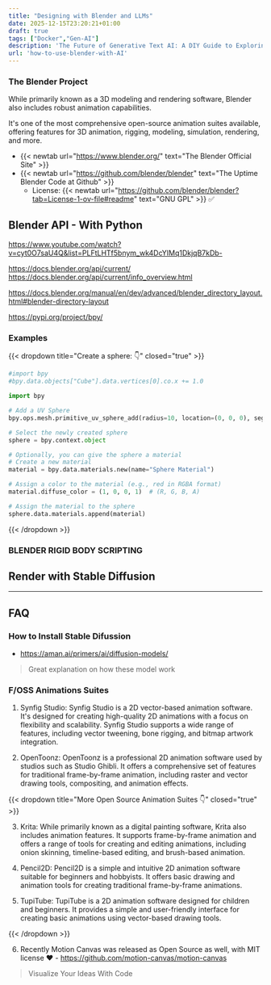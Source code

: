 ```yaml
---
title: "Designing with Blender and LLMs"
date: 2025-12-15T23:20:21+01:00
draft: true
tags: ["Docker","Gen-AI"]
description: 'The Future of Generative Text AI: A DIY Guide to Exploring Generative Models Locally'
url: 'how-to-use-blender-with-AI'
---
```


### The Blender Project

While primarily known as a 3D modeling and rendering software, Blender also includes robust animation capabilities.

It's one of the most comprehensive open-source animation suites available, offering features for 3D animation, rigging, modeling, simulation, rendering, and more.

* {{< newtab url="https://www.blender.org/" text="The Blender Official Site" >}}
* {{< newtab url="https://github.com/blender/blender" text="The Uptime Blender Code at Github" >}}
    * License: {{< newtab url="https://github.com/blender/blender?tab=License-1-ov-file#readme" text="GNU GPL" >}} ✅ 


## Blender API - With Python

https://www.youtube.com/watch?v=cyt0O7saU4Q&list=PLFtLHTf5bnym_wk4DcYIMq1DkjqB7kDb-

https://docs.blender.org/api/current/
https://docs.blender.org/api/current/info_overview.html



https://docs.blender.org/manual/en/dev/advanced/blender_directory_layout.html#blender-directory-layout

https://pypi.org/project/bpy/

### Examples

{{< dropdown title="Create a sphere: 👇" closed="true" >}}


```py
#import bpy
#bpy.data.objects["Cube"].data.vertices[0].co.x += 1.0

import bpy

# Add a UV Sphere
bpy.ops.mesh.primitive_uv_sphere_add(radius=10, location=(0, 0, 0), segments=32, ring_count=16)

# Select the newly created sphere
sphere = bpy.context.object

# Optionally, you can give the sphere a material
# Create a new material
material = bpy.data.materials.new(name="Sphere Material")

# Assign a color to the material (e.g., red in RGBA format)
material.diffuse_color = (1, 0, 0, 1)  # (R, G, B, A)

# Assign the material to the sphere
sphere.data.materials.append(material)

```

{{< /dropdown >}}

### BLENDER RIGID BODY SCRIPTING





## Render with Stable Diffusion

---

## FAQ


### How to Install Stable Difussion

* https://aman.ai/primers/ai/diffusion-models/

> Great explanation on how these model work

### F/OSS Animations Suites

1. Synfig Studio: Synfig Studio is a 2D vector-based animation software. It's designed for creating high-quality 2D animations with a focus on flexibility and scalability. Synfig Studio supports a wide range of features, including vector tweening, bone rigging, and bitmap artwork integration.

2. OpenToonz: OpenToonz is a professional 2D animation software used by studios such as Studio Ghibli. It offers a comprehensive set of features for traditional frame-by-frame animation, including raster and vector drawing tools, compositing, and animation effects.


{{< dropdown title="More Open Source Animation Suites 👇" closed="true" >}}

3. Krita: While primarily known as a digital painting software, Krita also includes animation features. It supports frame-by-frame animation and offers a range of tools for creating and editing animations, including onion skinning, timeline-based editing, and brush-based animation.

4. Pencil2D: Pencil2D is a simple and intuitive 2D animation software suitable for beginners and hobbyists. It offers basic drawing and animation tools for creating traditional frame-by-frame animations.

5. TupiTube: TupiTube is a 2D animation software designed for children and beginners. It provides a simple and user-friendly interface for creating basic animations using vector-based drawing tools.

{{< /dropdown >}}


6. Recently Motion Canvas was released as Open Source as well, with MIT license ❤️ - https://github.com/motion-canvas/motion-canvas

> Visualize Your Ideas With Code

